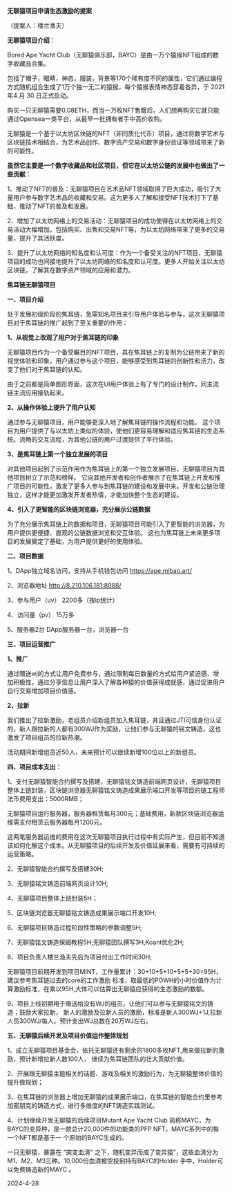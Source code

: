 **无聊猿项目申请生态激励的提案**

（提案人：楼兰渔夫）

**无聊猿项目介绍**：

Bored Ape Yacht Club（无聊猿俱乐部，BAYC）是由一万个猿猴NFT组成的数字收藏品合集。

包括了帽子，眼睛，神态，服装，背景等170个稀有度不同的属性，它们通过编程方式随机组合生成了1万个独一无二的猿猴，每个猿猴表情神态穿着各异，于 2021年4 月 30 日正式启动。

购买一只无聊猿需要0.08ETH，而当一万枚NFT售罄后，人们想再购买它就只能通过Opensea一类平台，从最早一批拥有者手中高价收购。

无聊猿是一个基于以太坊区块链的NFT（非同质化代币）项目，通过将数字艺术与区块链技术相结合，为艺术品创作、数字资产交易和数字身份验证等领域带来了新的可能性。

**虽然它主要是一个数字收藏品和社区项目，但它在以太坊公链的发展中也做出了一些贡献**：

1、推动了NFT的普及：无聊猿项目在艺术品NFT领域取得了巨大成功，吸引了大量用户参与数字艺术品的收藏和交易。这为更多人了解和接受NFT技术打下了基础，推动了NFT的普及和发展。

2、增加了以太坊网络上的交易活动：无聊猿项目的成功使得在以太坊网络上的交易活动大幅增加，包括购买、出售和交易NFT等，为以太坊网络带来了更多的交易量，提升了其活跃度。

3、提升了以太坊网络的知名度和认可度：作为一个备受关注的NFT项目，无聊猿项目的成功也间接地提升了以太坊网络的知名度和认可度。更多人开始关注以太坊区块链，了解其在数字资产领域的应用和潜力。

**焦耳链无聊猿项目**

**一、项目介绍**

处于发展初级阶段的焦耳链，急需知名项目来引导用户体验与参与，这次无聊猿项目对于焦耳链的推广起到了至关重要的作用：

**1、从视觉上改观了用户对于焦耳链的印象**

无聊猿项目作为一个备受瞩目的NFT项目，其在焦耳链上的复制为公链带来了新的视觉体验和印象。用户通过参与这个项目，能够感受到焦耳链的创新性和活力，改变了他们对于焦耳链的认知。

由于之前都是简单图形界面，这次在UI用户体验上有了专门的设计制作，同主流链主流应用接轨起来。

**2、从操作体验上提升了用户认知**

通过参与无聊猿项目，用户能够更深入地了解焦耳链的操作流程和功能。
这个项目为用户提供了与以太坊上类似的体验，使他们更容易理解和适应焦耳链的生态系统。流畅的交互流程，为其他公链的用户过渡提供了平行体验。

**3、是焦耳链上第一个独立发展的项目**

对其他项目起到了示范作用作为焦耳链上的第一个独立发展项目，无聊猿项目为其他项目树立了示范和榜样。
它向其他开发者和创作者展示了在焦耳链上开发和推广项目的可能性，激发了更多人参与到焦耳链的建设和发展中来。开发和公链治理独立，这样才能更加激发开发者热情，才能加快整个生态的建设。

**4、引入了更智能的区块链浏览器，充分展示公链数据** 

为了充分展示焦耳链上的数据和项目，无聊猿项目可能引入了更智能的浏览器，为用户提供更便捷、直观的公链数据浏览和交互体验。
这也为焦耳链上未来更多项目的发展奠定了基础，为用户提供更好的使用体验。

**二、项目数据**

1、DApp独立域名访问，支持从手机钱包访问
https://ape.mibao.art/

2、浏览器地址
http://8.210.106.181:8088/

3、参与用户（uv）
2200多（按ip统计）

4、访问量（pv）
15万多

5、服务器2台
DApp服务器一台，浏览器一台

**三、项目运营推广**

**1、推广**

通过赠送wj的方式让用户免费参与，通过限制每日数量的方式给用户紧迫感、增加积极性，通过分享信息让用户深入了解各种猿的价值获得成就感，通过促进用户自行交易增加项目价值感。

**2、拉新**

我们推出了拉新激励，老组员介绍新组员加入焦耳链，并且通过JTI可信身份认证的，新人跟拉新的人都有300WJ作为奖励，让他们参与无聊猿的铭文铸造，这也激发了项目组员的拉新热潮。

活动期间新增组员近50人，未来预计可以继续新增100位以上的新组员。

**四、项目成本支出**：

1、支付无聊猿智能合约撰写及搭建，无聊猿铭文铸造前端网页设计，无聊猿项目整体上链封装，区块链浏览器无聊猿铭文铸造成果展示端口开发等项目的链工程师法币费用支出：5000RMB；

无聊猿项目运行服务器，服务器租赁每月300元；基础费用，新款区块链浏览器运维需支付租赁云服务器每月1200元。

这两笔服务器运维的费用在这次无聊猿项目执行过程中有实际产生，但目前不知道该如何化解这个成本。从无聊猿项目的后续开发及价值延展来看，需要有可持续的运营策略。

2、无聊猿智能合约撰写及搭建30H;

3、无聊猿铭文铸造前端网页设计10H;

4、无聊猿项目整体上链封装5H；

5、区块链浏览器无聊猿铭文铸造成果展示端口开发10H;

6、无聊猿项目铸造过程阶段性策略的参数调整5H;

7、无聊猿铭文铸造保姆教程5H;无聊猿团队撰写3H,Koant优化2H;

8、项目负责人楼兰渔夫先后为项目付出工作时间30H;

无聊猿项目前期开发到项目MINT，工作量累计：30+10+5+10+5+5+30=95H，建议参考焦耳链过去的core的工作激励
标准，取最低的POWH的小时价值作为计算激励标准，在乘以95H,大体可以估算出无聊猿应获得的生态激励的数额。

9、项目上线初期用于赠送给没有WJ的组员，让他们可以参与无聊猿铭文的铸造；鼓励大家拉新，
新人的激励及拉新人员的激励，标准是新人300WJ+1J,拉新人员300WJ/每人。预计支出WJ总数在20万WJ左右。

**五、无聊猿后续开发及项目价值运作整体规划**

1、成立无聊猿项目基金会，依托无聊猿还有剩余的1800多枚NFT,用来做拉新的激励，预计新增拉新人数100人，
继续为焦耳链团队的壮大贡献价值。

2、开展跟无聊猿主题相关的话题、游戏及相关的激励行为，为无聊猿整体价值的提升做规划；

3、在焦耳链的浏览器上增加无聊猿的成果展示端口，在焦耳链的智能合约里参考加密朋克的铸造方式，进行多维度的NFT铸造实践测试。

4、计划继续开发无聊猿的后续项目Mutant Ape Yacht Club 简称MAYC，为BAYC的变异种，是一款总计20,000件的功能类的PFP NFT，MAYC系列中的每一个NFT都是基于一
个原始的BAYC生成的。

一只无聊猿，暴露在 “突变血清" 之下，随机变异而成了变异猿”，这些血清分为M1、M2、M3三种。10,000份血清被空投到持有BAYC的Holder 手中，Holder可以免费铸造新的MAYC 。


2024-4-28
